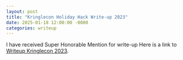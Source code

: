 ```yaml
---
layout: post
title: "Kringlecon Holiday Hack Write-up 2023"
date: 2025-01-18 12:00:00 -0000
categories: writeup
---
```

 I have received Super Honorable Mention for write-up
 Here is a link to [Writeup Kringlecon 2023](https://lukaszs1942.github.io/HHC2023/).

